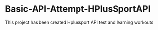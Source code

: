 # Basic-API-Attempt-HPlusSportAPI
This project has been created Hplussport API test and learning workouts
